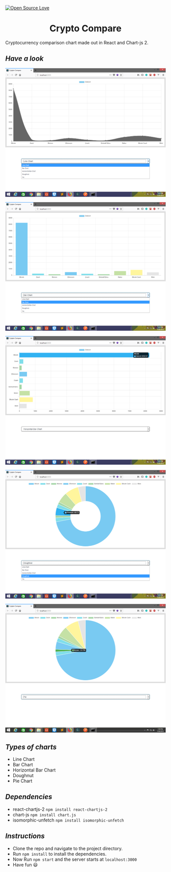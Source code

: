 [![Open Source Love](https://badges.frapsoft.com/os/v1/open-source.png?v=103)](https://github.com/ellerbrock/open-source-badges/)

<h1 align="center"> Crypto Compare </h1>

 Cryptocurrency comparison chart made out in React and Chart-js 2.
 
 ## *Have a look*
 
 ![Line Chart](https://github.com/jamesgeorge007/Crypto-Compare/blob/master/assets/line.png)
 
 ![Bar Chart](https://github.com/jamesgeorge007/Crypto-Compare/blob/master/assets/bar.png)
 
 ![Horizontal Bar Chart](https://github.com/jamesgeorge007/Crypto-Compare/blob/master/assets/hbar.png)
 
 ![Doughnut](https://github.com/jamesgeorge007/Crypto-Compare/blob/master/assets/doughnut.png)
 
 ![Pie Chart](https://github.com/jamesgeorge007/Crypto-Compare/blob/master/assets/pie.png)
 
 ## *Types of charts*
 
 * Line Chart
 * Bar Chart
 * Horizontal Bar Chart
 * Doughnut
 * Pie Chart
 
 ## *Dependencies*
 
 - react-chartjs-2 ```npm install react-chartjs-2```
 - chart-js ```npm install chart.js```
 - isomorphic-unfetch ```npm install isomorphic-unfetch```
 
 ## *Instructions*

- Clone the repo and navigate to the project directory.
- Run ```npm install``` to install the dependencies.
- Now Run  ```npm start``` and the server starts at ```localhost:3000```
- Have fun :smiley:
